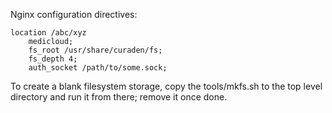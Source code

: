 Nginx configuration directives:

```
location /abc/xyz
	medicloud;
	fs_root /usr/share/curaden/fs;
	fs_depth 4;
	auth_socket /path/to/some.sock;
```

To create a blank filesystem storage, copy the tools/mkfs.sh to the top level directory and run it from there; remove it once done.


